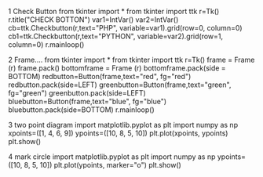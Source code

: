 1 Check Button 
from tkinter import *
from tkinter import ttk
r=Tk()
r.title("CHECK BOTTON")
var1=IntVar()
var2=IntVar()
cb=ttk.Checkbutton(r,text="PHP", variable=var1).grid(row=0, column=0)
cb1=ttk.Checkbutton(r,text="PYTHON", variable=var2).grid(row=1, column=0)
r.mainloop()

2 Frame....
from tkinter import *
from tkinter import ttk
r=Tk()
frame = Frame (r)
frame.pack()
bottomframe = Frame (r)
bottomframe.pack(side = BOTTOM)
redbutton=Button(frame,text="red", fg="red")
redbutton.pack(side=LEFT)
greenbutton=Button(frame,text="green", fg="green")
greenbutton.pack(side=LEFT)
bluebutton=Button(frame,text="blue", fg="blue")
bluebutton.pack(side=BOTTOM)
r.mainloop() 

3 two point diagram 
import matplotlib.pyplot as plt
import numpy as np
xpoints=([1, 4, 6, 9])
ypoints=([10, 8, 5, 10])
plt.plot(xpoints, ypoints)
plt.show() 

4 mark circle 
import matplotlib.pyplot as plt
import numpy as np
ypoints=([10, 8, 5, 10])
plt.plot(ypoints, marker="o")
plt.show()
